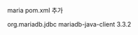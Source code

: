 maria pom.xml 추가


<dependency>
    <groupId>org.mariadb.jdbc</groupId>
    <artifactId>mariadb-java-client</artifactId>
    <version>3.3.2</version>
</dependency>
